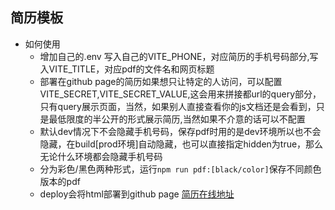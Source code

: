 ## 简历模板
- 如何使用
  - 增加自己的.env 写入自己的VITE_PHONE，对应简历的手机号码部分,写入VITE_TITLE，对应pdf的文件名和网页标题
  - 部署在github page的简历如果想只让特定的人访问，可以配置VITE_SECRET,VITE_SECRET_VALUE,这会用来拼接都url的query部分，只有query展示页面，当然，如果别人直接查看你的js文档还是会看到，只是最低限度的半公开的形式展示简历,当然如果不介意的话可以不配置
  - 默认dev情况下不会隐藏手机号码，保存pdf时用的是dev环境所以也不会隐藏，在build[prod环境]自动隐藏，也可以直接指定hidden为true，那么无论什么环境都会隐藏手机号码
  - 分为彩色/黑色两种形式，运行`npm run pdf:[black/color]`保存不同颜色版本的pdf
  - deploy会将html部署到github page [简历在线地址](https://cyanxxx.github.io/resume/)